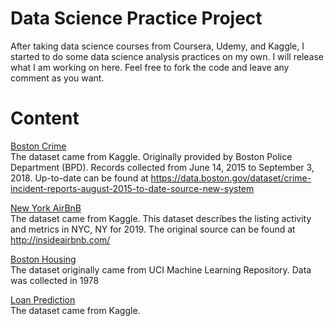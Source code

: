 # Data Science Practice Project

After taking data science courses from Coursera, Udemy, and Kaggle, I started to do some data science analysis practices on my own. I will release what I am working on here. Feel free to fork the code and leave any comment as you want.

# Content

[Boston Crime](https://github.com/stliang0127/Data-Science-Python-Practice/blob/master/Boston%20Crime.ipynb)  
The dataset came from Kaggle. Originally provided by Boston Police Department (BPD). Records collected from June 14, 2015 to September 3, 2018.
Up-to-date can be found at https://data.boston.gov/dataset/crime-incident-reports-august-2015-to-date-source-new-system

[New York AirBnB](https://github.com/stliang0127/Data-Science-Python-Practice/blob/master/NY%20Airbnb.ipynb)  
The dataset came from Kaggle. This dataset describes the listing activity and metrics in NYC, NY for 2019.
The original source can be found at http://insideairbnb.com/

[Boston Housing](https://github.com/stliang0127/Data-Science-Python-Practice/blob/master/Boston%20Housing.ipynb)  
The dataset originally came from UCI Machine Learning Repository. Data was collected in 1978

[Loan Prediction](https://github.com/stliang0127/Data-Science-Python-Practice/blob/master/Loan%20Prediction.ipynb)  
The dataset came from Kaggle.
